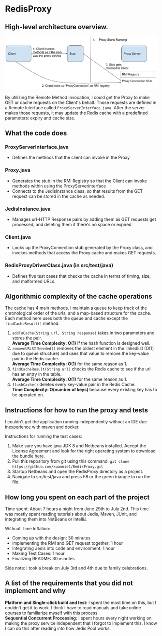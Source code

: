 # RedisProxy

## High-level architecture overview.
![RMI Overview](images/RMIDiagram.jpg)

By utilizing the Remote Method Invocation, I could get the Proxy to make GET or cache requests on the Client's behalf. 
Those requests are defined in a Remote Interface called `ProxyServerInterface.java`.
After the server makes those requests, it may update the Redis cache with a predefined parameters: expiry and cache size.
 
## What the code does

### ProxyServerInterface.java
- Defines the methods that the client can invoke in the Proxy

### Proxy.java
- Generates the stub in the RMI Registry so that the Client can invoke methods within using the ProxyServerinterface
- Connects to the JedisInstance class, so that results from the GET request can be stored in the cache as needed. 

### JedisInstance.java
- Manages url-HTTP Response pairs by adding them as GET requests get processed, and deleting them if there's no space or expired.

### Client.java
- Looks up the ProxyConnection stub generated by the Proxy class, and invokes methods that access the Proxy cache and makes GET requests.

### RedisProxyDriverClass.java (in src/test/java)
- Defines five test cases that checks the cache in terms of timing, size, and malformed URLs.
 
## Algorithmic complexity of the cache operations
The cache has 4 main methods. I maintain a queue to keep track of the chronological order of the urls, and a map-based structure for the cache. Each method here uses both the queue and cache except the `findCacheResult()` method.
1. `addToCache(String url, String response)` takes in two parameters and stores the pair.  
**Average Time Complexity: O(1)** if the hash function is designed well.
2. `removeURLSIfNeeded()` removes the oldest element in the linkedlist (O(1) due to queue structure) and uses that value to remove the key-value pair in the Redis cache.  
**Average Time Complexity: O(1)** for the same reason as 1.
3. `findCacheResult(String url)`  checks the Redis cache to see if the url has an entry in the table.  
**Average Time Complexity: O(1)** for the same reason as 1. 
4. `flushCache()` deletes every key-value pair in the Redis Cache.  
**Time Complexity: O(number of keys)** because every existing key has to be operated on.

## Instructions for how to run the proxy and tests
I couldn't get the application running independently without an IDE due inexperience with maven and docker.   

Instructions for running the test cases:
1. Make sure you have java JDK 8 and Netbeans installed. Accept the License Agreement and look for the right operating system to download the bundle [here](http://www.oracle.com/technetwork/java/javase/downloads/jdk-netbeans-jsp-142931.html).  
2. Pull this repository from git using this command: `git clone https://github.com/kuannie1/RedisProxy.git`
3. Startup Netbeans and open the RedisProxy directory as a project.
4. Navigate to src/test/java and press F6 or the green triangle to run the file. 

## How long you spent on each part of the project
Time spent: About 7 hours a night from June 29th to July 2nd. This time was mostly spent reading tutorials about Jedis, Maven, JUnit, and integrating them into NetBeans or IntelliJ.

Without Time Inflation: 
- Coming up with the design: 30 minutes
- Implementing the RMI and GET request together: 1 hour
- Integrating Jedis into code and environment: 1 hour
- Making Test Cases: 1 hour
- Finalizing README: 30 minutes

Side note: I took a break on July 3rd and 4th due to family celebrations.

## A list of the requirements that you did not implement and why
**Platform and Single-click build and test:** I spent the most time on this, but I couldn't get it to work. I think I have to read manuals and take online courses to familiarize myself with this process.  
**Sequential Concurrent Processing:** I spent hours every night working on making the proxy service independent that I forgot to implement this. I know I can do this after reading into how Jedis Pool works.